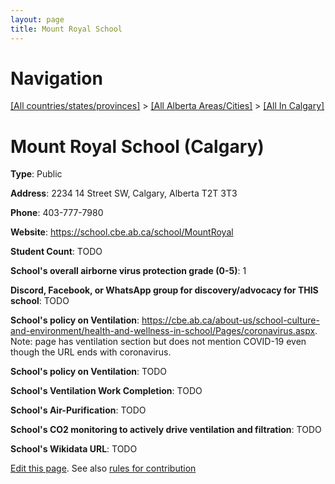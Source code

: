 ```yaml
---
layout: page
title: Mount Royal School
---
```

# Navigation

[[All countries/states/provinces]](../../..) > [[All Alberta Areas/Cities]](../..) > [[All In Calgary]](..)

# Mount Royal School (Calgary)

**Type**: Public

**Address**: 2234 14 Street SW, Calgary, Alberta T2T 3T3

**Phone**: 403-777-7980

**Website**: <https://school.cbe.ab.ca/school/MountRoyal>

**Student Count**: TODO

**School's overall airborne virus protection grade (0-5)**: 1

**Discord, Facebook, or WhatsApp group for discovery/advocacy for THIS school**: TODO

**School's policy on Ventilation**: <https://cbe.ab.ca/about-us/school-culture-and-environment/health-and-wellness-in-school/Pages/coronavirus.aspx>. Note: page has ventilation section but does not mention COVID-19 even though the URL ends with coronavirus.

**School's policy on Ventilation**: TODO

**School's Ventilation Work Completion**: TODO

**School's Air-Purification**: TODO

**School's CO2 monitoring to actively drive ventilation and filtration**: TODO

**School's Wikidata URL**: TODO


[Edit this page](https://github.com/ventilate-schools/AB/edit/main/./Calgary/Mount_Royal_School.md). See also [rules for contribution](../../../contribution-rules/)
